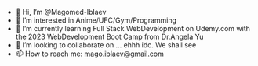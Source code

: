 - 👋 Hi, I’m @Magomed-Iblaev
- 👀 I’m interested in Anime/UFC/Gym/Programming
- 🌱 I’m currently learning Full Stack WebDevelopment on Udemy.com with the 2023 WebDevelopment Boot Camp from Dr.Angela Yu
- 💞️ I’m looking to collaborate on ... ehhh idc. We shall see
- 📫 How to reach me: mago.iblaev@gmail.com

<!---
Magomed-Iblaev/Magomed-Iblaev is a ✨ special ✨ repository because its `README.md` (this file) appears on your GitHub profile.
You can click the Preview link to take a look at your changes.
--->
